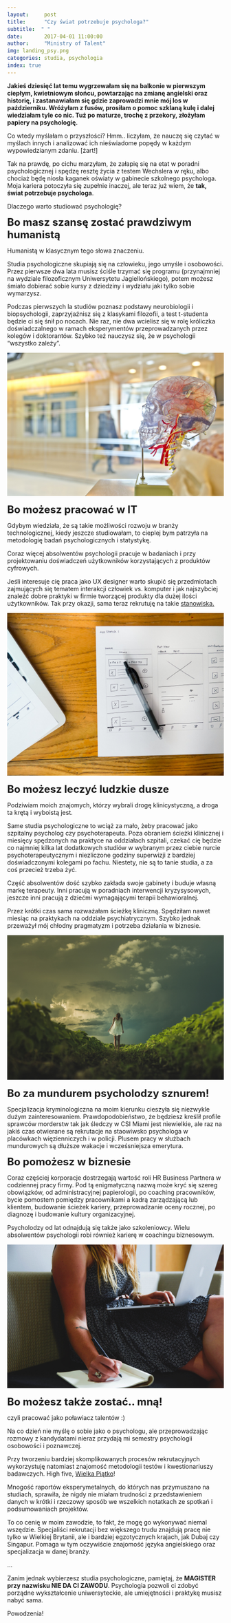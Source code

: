 ```yaml
---
layout:     post
title:      "Czy świat potrzebuje psychologa?"
subtitle:  " "
date:       2017-04-01 11:00:00 
author:     "Ministry of Talent"
img: landing_psy.png
categories: studia, psychologia
index: true
---
```

<b>Jakieś dziesięć lat temu wygrzewałam się na balkonie w pierwszym ciepłym, kwietniowym słońcu, powtarzając na zmianę angielski oraz historię, i zastanawiałam się gdzie zaprowadzi mnie mój los w październiku. Wróżyłam z fusów, prosiłam o pomoc szklaną kulę i dalej wiedziałam tyle co nic.
 Tuż po maturze, trochę z przekory, złożyłam papiery na psychologię.</b>

Co wtedy myślałam o przyszłości?  Hmm.. liczyłam, że nauczę się czytać w myślach innych i analizować ich nieświadome popędy w każdym wypowiedzianym zdaniu. [żart!] 

Tak na prawdę, po cichu marzyłam, że załapię się na etat w poradni psychologicznej i spędzę resztę życia z testem Wechslera w ręku, albo chociaż będę niosła kaganek oświaty w gabinecie szkolnego psychologa. Moja kariera potoczyła się zupełnie inaczej, ale teraz już wiem, że <b>tak, świat potrzebuje psychologa</b>.

Dlaczego warto studiować psychologię?

<b><font size="5,5">Bo masz szansę zostać prawdziwym humanistą</font></b>

Humanistą w klasycznym tego słowa znaczeniu. 

Studia psychologiczne skupiają się na człowieku, jego umyśle i osobowości. Przez pierwsze dwa lata musisz ściśle trzymać się programu (przynajmniej na wydziale filozoficznym Uniwersytetu Jagiellońskiego), potem możesz śmiało dobierać sobie kursy z dziedziny i wydziału jaki tylko sobie wymarzysz. 

Podczas pierwszych la studiów poznasz podstawy neurobiologii i biopsychologii, zaprzyjaźnisz się z klasykami filozofii, a test t-studenta będzie ci się śnił po nocach. 
Nie raz, nie dwa wcielisz się w rolę króliczka doświadczalnego w ramach eksperymentów przeprowadzanych przez kolegów i doktorantów.
Szybko też nauczysz się, że w psychologii “wszystko zależy”.

<img src="/images/brain.jpg" class="img-responsive" alt="Picture">
  
<b><font size="5,5">Bo możesz pracować w IT</font></b>

Gdybym wiedziała, że są takie możliwości rozwoju w branży technologicznej, kiedy jeszcze studiowałam, to cieplej bym patrzyła na metodologię badań psychologicznych i statystykę.  

Coraz więcej absolwentów psychologii pracuje w badaniach i przy projektowaniu doświadczeń użytkowników korzystających z produktów cyfrowych.
  
Jeśli interesuje cię praca jako UX designer warto skupić się przedmiotach zajmujących się tematem interakcji człowiek vs. komputer i jak najszybciej znaleźć dobre praktyki w firmie tworzącej produkty dla dużej ilości użytkowników. Tak przy okazji, sama teraz rekrutuję na takie <a href="https://www.facebook.com/careers/jobs/a0I1200000JXtM3EAL/?q=ux&location=london" target="_blank">stanowiska.</a>

<img src="/images/mockup.jpg" class="img-responsive" alt="Picture">

<b><font size="5,5">Bo możesz leczyć ludzkie dusze</font></b>

Podziwiam moich znajomych, którzy wybrali drogę klinicystyczną, a droga ta krętą i wyboistą jest.

Same studia psychologiczne to wciąż za mało, żeby pracować jako szpitalny psycholog czy psychoterapeuta. Poza obraniem ścieżki klinicznej i miesięcy spędzonych na praktyce na oddziałach szpitali, czekać cię będzie co najmniej kilka lat dodatkowych studiów w wybranym przez ciebie nurcie psychoterapeutycznym i niezliczone godziny superwizji z bardziej doświadczonymi kolegami po fachu. 
Niestety, nie są to tanie studia, a za coś przecież trzeba żyć. 

Część absolwentów dość szybko zakłada swoje gabinety i buduje własną markę terapeuty. Inni pracują w poradniach interwencji kryzysysowych, jeszcze inni pracują z dziećmi wymagającymi terapii behawioralnej.

Przez krótki czas sama rozważałam ścieżkę kliniczną. Spędziłam nawet miesiąc na praktykach na oddziale psychiatrycznym. Szybko jednak przeważył mój chłodny pragmatyzm i potrzeba działania w biznesie. 

<img src="/images/soul.jpg" class="img-responsive" alt="Picture">

<b><font size="5,5">Bo za mundurem psycholodzy sznurem!</font></b>

Specjalizacja kryminologiczna na moim kierunku cieszyła się niezwykle dużym zainteresowaniem.
Prawdopodobieństwo, że będziesz kreślił profile sprawców morderstw tak jak śledczy w CSI Miami jest niewielkie, ale raz na jakiś czas otwierane są rekrutacje na staowiwsko psychologa w placówkach więzienniczych i w policji. 
Plusem pracy w służbach mundurowych są dłuższe wakacje i wcześsniejsza emerytura.

<b><font size="5,5">Bo pomożesz w biznesie</font></b>

Coraz częściej korporacje dostrzegają wartość roli HR Business Partnera w codziennej pracy firmy. Pod tą enigmatyczną nazwą może kryć się szereg obowiązków, od administracyjnej papierologii, po coaching pracowników, bycie pomostem pomiędzy pracownikami a kadrą zarządzającą lub klientem, budowanie ścieżek kariery, przeprowadzanie oceny rocznej, po diagnozę i budowanie kultury organizacyjnej.

Psycholodzy od lat odnajdują się także jako szkoleniowcy. Wielu absolwentów psychologii robi również karierę w coachingu biznesowym.

<img src="/images/hrbp.jpg" class="img-responsive" alt="Picture">

<b><font size="5,5">Bo możesz także zostać.. mną! </font></b>

czyli pracować jako poławiacz talentów :) 

Na co dzień nie myślę o sobie jako o psychologu, ale przeprowadzając rozmowy z kandydatami nieraz przydają mi semestry psychologii osobowości i poznawczej. 

Przy tworzeniu bardziej skomplikowanych procesów rekrutacyjnych wykorzystuję natomiast znajomość metodologii testów i kwestionariuszy badawczych. High five, <a href="https://pl.wikipedia.org/wiki/Wielka_pi%C4%85tka" target="_blank">Wielka Piątko</a>! 

Mnogość raportów eksperymetalnych, do których nas przymuszano na studiach, sprawiła, że nigdy nie miałam trudności z przedstawieniem danych w krótki i rzeczowy sposób we wszelkich notatkach ze spotkań i podsumowaniach projektów.

To co cenię w moim zawodzie, to fakt, że mogę go wykonywać niemal wszędzie. Specjaliści rekrutacji bez większego trudu znajdują pracę nie tylko w Wielkiej Brytanii, ale i bardziej egzotycznych krajach, jak Dubaj czy Singapur. Pomaga w tym oczywiście znajomość języka angielskiego oraz specjalizacja w danej branży.

... 

Zanim jednak wybierzesz studia psychologiczne, pamiętaj, że <b>MAGISTER przy nazwisku NIE DA CI ZAWODU</b>. Psychologia pozwoli ci zdobyć porządne wykształcenie uniwersyteckie, ale umiejętności i praktykę musisz nabyć sama. 

Powodzenia!
